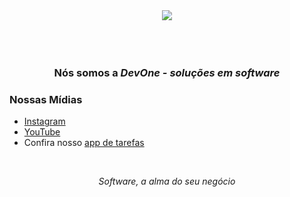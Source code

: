 <div align="center">
  <img align="center" src="https://user-images.githubusercontent.com/107047469/199775381-6d9e6f38-2f38-4d7a-9f8f-4521d6abb11f.jpg" />
</div>

<br />
<br />
<br />

<h3 align="center">Nós somos a <i>DevOne - soluções em software</i></h3>

### Nossas Mídias

<ul>
  <li><a href="https://www.instagram.com/devone.business" target="_blank">Instagram</a></li>
  <li><a href="https://www.youtube.com/@devone-software-solutions" target="_blank">YouTube</a></li>
  <li>Confira nosso <a href="https://play.google.com/store/apps/details?id=com.marcosdevelopment.todolist" target="_blank">app de tarefas</a></li>
</ul>

<br />

<p align="center">
  <i>Software, a alma do seu negócio</i>
</p>
